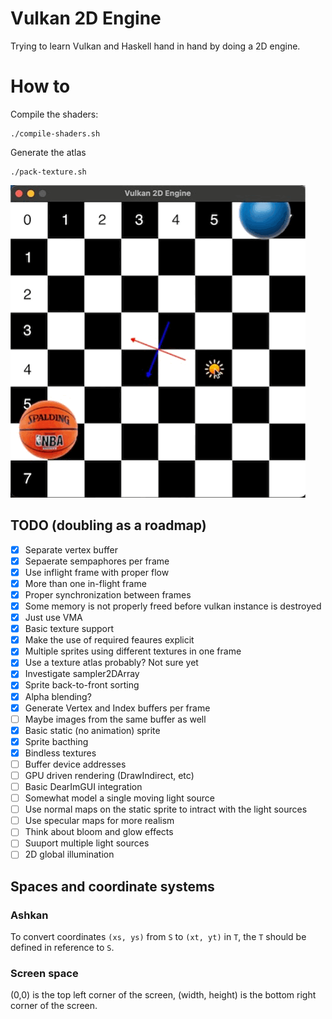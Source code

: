 # Vulkan 2D Engine
Trying to learn Vulkan and Haskell hand in hand by doing a 2D engine.

# How to
Compile the shaders:
```
./compile-shaders.sh
```
Generate the atlas
```
./pack-texture.sh
```
![Screenshot](screenshot.gif)
## TODO (doubling as a roadmap)
- [x] Separate vertex buffer
- [x] Sepaerate sempaphores per frame
- [x] Use inflight frame with proper flow
- [x] More than one in-flight frame
- [x] Proper synchronization between frames
- [x] Some memory is not properly freed before vulkan instance is destroyed
- [x] Just use VMA
- [x] Basic texture support
- [x] Make the use of required feaures explicit
- [x] Multiple sprites using different textures in one frame
- [x] Use a texture atlas probably? Not sure yet
- [x] Investigate sampler2DArray 
- [x] Sprite back-to-front sorting
- [x] Alpha blending?
- [x] Generate Vertex and Index buffers per frame
- [ ] Maybe images from the same buffer as well
- [x] Basic static (no animation) sprite
- [x] Sprite bacthing
- [x] Bindless textures
- [ ] Buffer device addresses
- [ ] GPU driven rendering (DrawIndirect, etc)
- [ ] Basic DearImGUI integration
- [ ] Somewhat model a single moving light source
- [ ] Use normal maps on the static sprite to intract with the light sources
- [ ] Use specular maps for more realism
- [ ] Think about bloom and glow effects
- [ ] Suuport multiple light sources
- [ ] 2D global illumination

## Spaces and coordinate systems
### Ashkan
To convert coordinates `(xs, ys)` from `S` to `(xt, yt)` in `T`, the `T` should be defined in reference to `S`. 

### Screen space
(0,0) is the top left corner of the screen, (width, height) is the bottom right corner of the screen.


